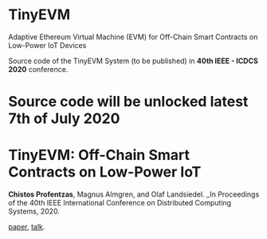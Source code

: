 # TinyEVM
Adaptive Ethereum Virtual Machine (EVM) for Off-Chain Smart Contracts on Low-Power IoT Devices

Source code of the TinyEVM System (to be published) in <b>40th IEEE - ICDCS 2020</b> conference.
# Source code will be unlocked latest 7th of July 2020 

# TinyEVM: Off-Chain Smart Contracts on Low-Power IoT
<b>Chistos Profentzas</b>, Magnus Almgren, and Olaf Landsiedel. 
_In Proceedings of the 40th IEEE International Conference on Distributed Computing Systems, 2020.

[paper](), [talk]().
